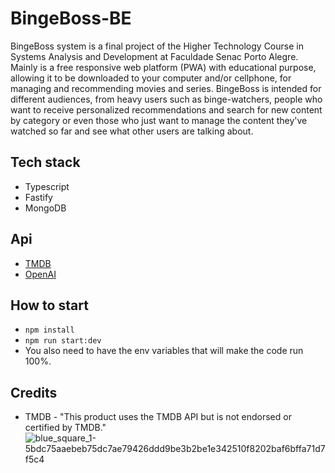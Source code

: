 # BingeBoss-BE
BingeBoss system is a final project of the Higher Technology Course in Systems Analysis and Development at Faculdade Senac Porto Alegre.
Mainly is a free responsive web platform (PWA) with educational purpose,  allowing it to be downloaded to your computer and/or cellphone, for managing and recommending movies and series. BingeBoss is intended for different audiences, from heavy users such as binge-watchers, people who want to receive personalized recommendations and search for new content by category or even those who just want to manage the content they've watched so far and see what other users are talking about.

## Tech stack
- Typescript
- Fastify
- MongoDB

## Api
- [TMDB](https://www.themoviedb.org)
- [OpenAI](https://openai.com/)

## How to start
- `npm install`
- `npm run start:dev`
- You also need to have the env variables that will make the code run 100%.

## Credits
- TMDB - "This product uses the TMDB API but is not endorsed or certified by TMDB." 
![blue_square_1-5bdc75aaebeb75dc7ae79426ddd9be3b2be1e342510f8202baf6bffa71d7f5c4](https://github.com/fernanda-dionello/binge-boss-fe/assets/74319133/18194491-9b28-4043-9d50-5f7471fa6236)
